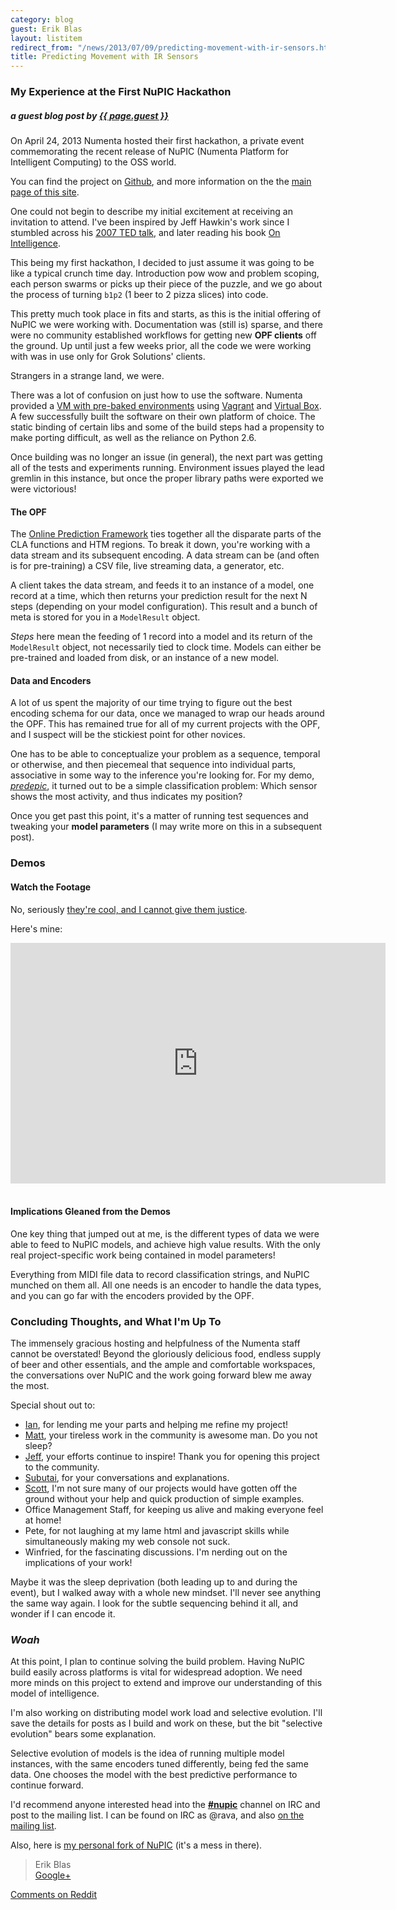 ```yaml
---
category: blog
guest: Erik Blas
layout: listitem
redirect_from: "/news/2013/07/09/predicting-movement-with-ir-sensors.html"
title: Predicting Movement with IR Sensors
---
```


### My Experience at the First NuPIC Hackathon

##### a guest blog post by **[{{ page.guest }}](https://github.com/ravaa)**

On April 24, 2013 Numenta hosted their first hackathon, a private event commemorating the recent release of NuPIC (Numenta Platform for Intelligent Computing) to the OSS world.

You can find the project on [Github](http://github.com/numenta/nupic), and more information on the the [main page of this site](http://numenta.org).

One could not begin to describe my initial excitement at receiving an invitation to attend. I've been inspired by Jeff Hawkin's work since I stumbled across his [2007 TED talk](http://www.ted.com/talks/jeff_hawkins_on_how_brain_science_will_change_computing.html), and later reading his book [On Intelligence](http://www.amazon.com/Jeff-Hawkins/e/B001KHNZ7C/ref=sr_ntt_srch_lnk_1?qid=1373225752&sr=8-1).

This being my first hackathon, I decided to just assume it was going to be like a typical crunch time day. Introduction pow wow and problem scoping, each person swarms or picks up their piece of the puzzle, and we go about the process of turning `b1p2` (1 beer to 2 pizza slices) into code.

This pretty much took place in fits and starts, as this is the initial offering of NuPIC we were working with. Documentation was (still is) sparse, and there were no community established workflows for getting new **OPF clients** off the ground. Up until just a few weeks prior, all the code we were working with was in use only for Grok Solutions' clients.

Strangers in a strange land, we were.

There was a lot of confusion on just how to use the software. Numenta provided a [VM with pre-baked environments](https://github.com/numenta/nupic/wiki/Running-Nupic-in-a-Virtual-Machine) using [Vagrant](http://www.vagrantup.com/) and [Virtual Box](https://www.virtualbox.org/). A few successfully built the software on their own platform of choice. The static binding of certain libs and some of the build steps had a propensity to make porting difficult, as well as the reliance on Python 2.6.

Once building was no longer an issue (in general), the next part was getting all of the tests and experiments running. Environment issues played the lead gremlin in this instance, but once the proper library paths were exported we were victorious!

#### The OPF

The [Online Prediction Framework](https://github.com/numenta/nupic/wiki/Online-Prediction-Framework) ties together all the disparate parts of the CLA functions and HTM regions. To break it down, you're working with a data stream and its subsequent encoding. A data stream can be (and often is for pre-training) a CSV file, live streaming data, a generator, etc.

A client takes the data stream, and feeds it to an instance of a model, one record at a time, which then returns your prediction result for the next N steps (depending on your model configuration). This result and a bunch of meta is stored for you in a `ModelResult` object.

*Steps* here mean the feeding of 1 record into a model and its return of the `ModelResult` object, not necessarily tied to clock time. Models can either be pre-trained and loaded from disk, or an instance of a new model.

#### Data and Encoders

A lot of us spent the majority of our time trying to figure out the best encoding schema for our data, once we managed to wrap our heads around the OPF. This has remained true for all of my current projects with the OPF, and I suspect will be the stickiest point for other novices.

One has to be able to conceptualize your problem as a sequence, temporal or otherwise, and then piecemeal that sequence into individual parts, associative in some way to the inference you're looking for. For my demo, *[predepic](https://github.com/ravaa/nupic/tree/master/predipic)*, it turned out to be a simple classification problem: Which sensor shows the most activity, and thus indicates my position?

Once you get past this point, it's a matter of running test sequences and tweaking your **model parameters** (I may write more on this in a subsequent post).

### Demos

#### Watch the Footage

No, seriously [they're cool, and I cannot give them justice](http://numenta.org/news/2013/06/25/hackathon-outcome.html).

Here's mine:

<iframe class="youtube-player" type="text/html" width="600" height="385" src="http://www.youtube.com/embed/_bFmvlLmvcY?start=725" allowfullscreen="allowfullscreen" frameborder="0">
</iframe>
<br/>
<br/>

#### Implications Gleaned from the Demos

One key thing that jumped out at me, is the different types of data we were able to feed to NuPIC models, and achieve high value results. With the only real project-specific work being contained in model parameters!

Everything from MIDI file data to record classification strings, and NuPIC munched on them all. All one needs is an encoder to handle the data types, and you can go far with the encoders provided by the OPF.

### Concluding Thoughts, and What I'm Up To

The immensely gracious hosting and helpfulness of the Numenta staff cannot be overstated! Beyond the gloriously delicious food, endless supply of beer and other essentials, and the ample and comfortable workspaces, the conversations over NuPIC and the work going forward blew me away the most.

Special shout out to:
* [Ian](http://nupic.markmail.org/search/?q=from%3Aidanforth%40embodiedai.com), for lending me your parts and helping me refine my project!
* [Matt](http://nupic.markmail.org/search/from:matt%40numenta.org), your tireless work in the community is awesome man. Do you not sleep?
* [Jeff](http://nupic.markmail.org/search/from:jhawkins%40numenta.org), your efforts continue to inspire! Thank you for opening this project to the community.
* [Subutai](http://nupic.markmail.org/search/from:subutai%40numenta.org), for your conversations and explanations.
* [Scott](http://nupic.markmail.org/search/from:scott%40numenta.org), I'm not sure many of our projects would have gotten off the ground without your help and quick production of simple examples.
* Office Management Staff, for keeping us alive and making everyone feel at home!
* Pete, for not laughing at my lame html and javascript skills while simultaneously making my web console not suck.
* Winfried, for the fascinating discussions. I'm nerding out on the implications of your work!

Maybe it was the sleep deprivation (both leading up to and during the event), but I walked away with a whole new mindset. I'll never see anything the same way again. I look for the subtle sequencing behind it all, and wonder if I can encode it.

### *Woah*

At this point, I plan to continue solving the build problem. Having NuPIC build easily across platforms is vital for widespread adoption. We need more minds on this project to extend and improve our understanding of this model of intelligence.

I'm also working on distributing model work load and selective evolution. I'll save the details for posts as I build and work on these, but the bit "selective evolution" bears some explanation.

Selective evolution of models is the idea of running multiple model instances, with the same encoders tuned differently, being fed the same data. One chooses the model with the best predictive performance to continue forward.

I'd recommend anyone interested head into the **<a href="irc://irc.freenode.net/nupic">#nupic</a>** channel on IRC and post to the mailing list. I can be found on IRC as @rava, and also [on the mailing list](http://nupic.markmail.org/search/?q=erik#query:erik%20from%3A%22Erik%20Blas).

Also, here is [my personal fork of NuPIC](http://github.com/ravaa/nupic) (it's a mess in there).

> Erik Blas <br/>
> [Google+](https://plus.google.com/u/0/114228187192137856927/posts)

[Comments on Reddit](http://www.reddit.com/r/MachineLearning/comments/1hysgs/predicting_movement_with_ir_sensors_my_experience/)
